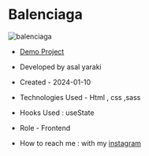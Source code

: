 # Balenciaga

![balenciaga](https://github.com/asalyaraki/Balenciaga/assets/155806762/76b116b9-9d9f-41dd-bae4-f346538692ee)







- [Demo Project](https://asalyaraki.github.io/Balenciaga/)

- Developed by asal yaraki

- Created - 2024-01-10

- Technologies Used - Html , css ,sass

- Hooks Used : useState 

- Role - Frontend

- How to reach me : with my [instagram](https://www.instagram.com/asal_yaraki_web?igsh=MXJl3ZQ==)






